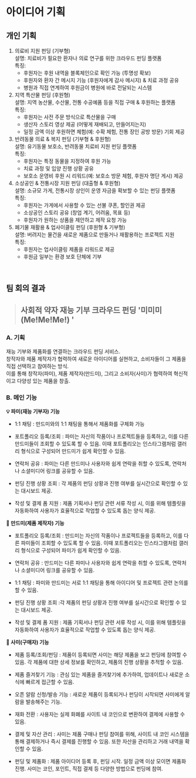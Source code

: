 # 아이디어 기획

## 개인 기획
1. 의료비 지원 펀딩 (기부형) </br>
설명: 치료비가 필요한 환자나 의료 연구를 위한 크라우드 펀딩 플랫폼 </br>
특징:
    - 후원자는 후원 내역을 블록체인으로 확인 가능 (투명성 확보)
    - 후원자와 환자 간 메시지 기능 (후원자에게 감사 메시지) & 치료 과정 공유
    - 병원과 직접 연계하여 후원금이 병원에 바로 전달되는 시스템
2. 지역 특산물 펀딩 (후원형) </br>
설명: 지역 농산물, 수산물, 전통 수공예품 등을 직접 구매 & 후원하는 플랫폼 </br>
특징:
    - 후원자는 사전 주문 방식으로 특산물을 구매
    - 생산자 스토리 영상 제공 (어떻게 재배되고, 만들어지는지)
    - 일정 금액 이상 후원하면 체험(예: 수확 체험, 전통 장인 공방 방문) 기회 제공
3. 반려동물 의료 & 복지 펀딩 (기부형 & 후원형) </br>
설명: 유기동물 보호소, 반려동물 치료비 지원 펀딩 플랫폼 </br>
특징:
    - 후원자는 특정 동물을 지정하여 후원 가능
    - 치료 과정 및 입양 진행 상황 공유
    - 보호소 운영비 후원 시 리워드(예: 보호소 방문 체험, 후원자 명단 게시) 제공
4. 소상공인 & 전통시장 지원 펀딩 (대출형 & 후원형) </br>
설명: 소규모 가게, 전통시장 상인이 운영 자금을 확보할 수 있는 펀딩 플랫폼 </br>
특징:
    - 후원자는 가게에서 사용할 수 있는 선불 쿠폰, 할인권 제공
    - 소상공인 스토리 공유 (창업 계기, 어려움, 목표 등)
    - 후원자가 원하는 상품을 제안하고 제작 요청 가능
5. 폐기물 재활용 & 업사이클링 펀딩 (후원형 & 기부형) </br>
설명: 버려지는 물건을 새로운 제품으로 만들거나 재활용하는 프로젝트 지원 </br>
특징:
    - 후원자는 업사이클링 제품을 리워드로 제공
    - 후원금 일부는 환경 보호 단체에 기부

</br>

## 팀 회의 결과

> ## 사회적 약자 재능 기부 크라우드 펀딩 '미미미(Me!Me!Me!) '

### A. 기획
재능 기부와 제품화를 연결하는 크라우드 펀딩 서비스. </br>
창작자와 제품 제작자가 협력하여 새로운 아이디어를 실현하고, 소비자들이 그 제품을 직접 선택하고 참여하는 방식. </br>
이를 통해 창작자(파미), 제품 제작자(만드미), 그리고 소비자(사미)가 협력하여 혁신적이고 다양성 있는 제품을 창출. </br>

###  B. 메인 기능
**💡 파미(재능 기부자) 기능** 
</br>

- 1:1 채팅 : 만드미와의 1:1 채팅을 통해서 제품화를 구체화 가능

- 포트폴리오 등록/조회 : 파미는 자신의 작품이나 프로젝트들을 등록하고, 이를 다른 만드미들이 조회할 수 있도록 할 수 있음. 이때 포트폴리오는 인스타그램처럼 갤러리 형식으로 구성되어 만드미가 쉽게 확인할 수 있음.

- 연락처 공유 : 파미는 다른 만드미나 사용자와 쉽게 연락을 취할 수 있도록, 연락처나 소셜미디어 링크를 공유할 수 있음.

- 펀딩 진행 상황 조회 : 각 제품의 펀딩 상황과 진행 여부를 실시간으로 확인할 수 있는 대시보드 제공.

- 작성 및 결제 폼 지원 : 제품 기획서나 펀딩 관련 서류 작성 시, 이를 위해 템플릿을 자동화하여 사용자가 효율적으로 작업할 수 있도록 돕는 양식 제공.

**🙌 만드미(제품 제작자) 기능**
</br>

- 포트폴리오 등록/조회 : 만드미는 자신의 작품이나 프로젝트들을 등록하고, 이를 다른 파미들이 조회할 수 있도록 할 수 있음. 이때 포트폴리오는 인스타그램처럼 갤러리 형식으로 구성되어 파미가 쉽게 확인할 수 있음.

- 연락처 공유 : 만드미는 다른 파미나 사용자와 쉽게 연락을 취할 수 있도록, 연락처나 소셜미디어 링크를 공유할 수 있음.

- 1:1 채팅 : 파미와 만드미는 서로 1:1 채팅을 통해 아이디어 및 프로젝트 관련 논의를 할 수 있음.

- 펀딩 진행 상황 조회 :각 제품의 펀딩 상황과 진행 여부를 실시간으로 확인할 수 있는 대시보드 제공.

- 작성 및 결제 폼 지원 : 제품 기획서나 펀딩 관련 서류 작성 시, 이를 위해 템플릿을 자동화하여 사용자가 효율적으로 작업할 수 있도록 돕는 양식 제공.

**💸 사미(구매자) 기능**
</br>

- 제품 등록/조회/펀딩 : 제품이 등록되면 사미는 해당 제품을 보고 펀딩에 참여할 수 있음. 각 제품에 대한 상세 정보를 확인하고, 제품의 진행 상황을 추적할 수 있음.

- 제품 즐겨찾기 기능 : 관심 있는 제품을 즐겨찾기에 추가하여, 업데이트나 새로운 소식에 빠르게 접근할 수 있음.

- 오픈 알람 신청/발송 기능 : 새로운 제품이 등록되거나 펀딩이 시작되면 사미에게 알람을 발송해주는 기능.

- 재화 전환 : 사용자는 실제 화폐를 사이트 내 코인으로 변환하여 결제에 사용할 수 있음.

- 결제 및 자산 관리 : 사미는 제품 구매나 펀딩 참여를 위해, 사이트 내 코인 시스템을 통해 결제하거나 즉시 결제를 진행할 수 있음. 또한 자산을 관리하고 거래 내역을 확인할 수 있음.

- 펀딩 및 제품화 : 제품 아이디어 등록 후, 펀딩 시작. 일정 금액 이상 모이면 제품화 진행.
사미는 코인, 포인트, 직접 결제 등 다양한 방법으로 펀딩에 참여. 

